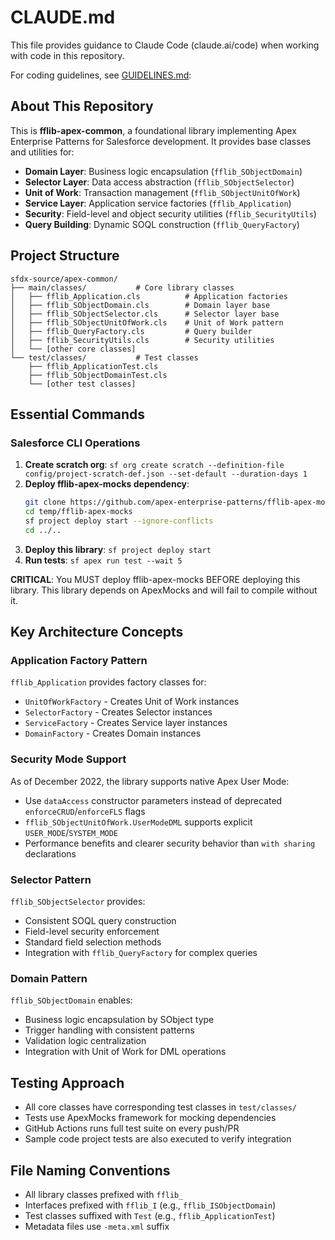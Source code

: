 # CLAUDE.md

This file provides guidance to Claude Code (claude.ai/code) when working with code in this repository.

For coding guidelines, see [GUIDELINES.md](GUIDELINES.md):

## About This Repository

This is **fflib-apex-common**, a foundational library implementing Apex Enterprise Patterns for Salesforce development. It provides base classes and utilities for:

- **Domain Layer**: Business logic encapsulation (`fflib_SObjectDomain`)
- **Selector Layer**: Data access abstraction (`fflib_SObjectSelector`)
- **Unit of Work**: Transaction management (`fflib_SObjectUnitOfWork`)
- **Service Layer**: Application service factories (`fflib_Application`)
- **Security**: Field-level and object security utilities (`fflib_SecurityUtils`)
- **Query Building**: Dynamic SOQL construction (`fflib_QueryFactory`)

## Project Structure

```
sfdx-source/apex-common/
├── main/classes/           # Core library classes
│   ├── fflib_Application.cls          # Application factories
│   ├── fflib_SObjectDomain.cls        # Domain layer base
│   ├── fflib_SObjectSelector.cls      # Selector layer base
│   ├── fflib_SObjectUnitOfWork.cls    # Unit of Work pattern
│   ├── fflib_QueryFactory.cls         # Query builder
│   ├── fflib_SecurityUtils.cls        # Security utilities
│   └── [other core classes]
└── test/classes/           # Test classes
    ├── fflib_ApplicationTest.cls
    ├── fflib_SObjectDomainTest.cls
    └── [other test classes]
```

## Essential Commands

### Salesforce CLI Operations

1. **Create scratch org**: `sf org create scratch --definition-file config/project-scratch-def.json --set-default --duration-days 1`
2. **Deploy fflib-apex-mocks dependency**:
   ```bash
   git clone https://github.com/apex-enterprise-patterns/fflib-apex-mocks.git temp/fflib-apex-mocks
   cd temp/fflib-apex-mocks
   sf project deploy start --ignore-conflicts
   cd ../..
   ```
3. **Deploy this library**: `sf project deploy start`
4. **Run tests**: `sf apex run test --wait 5`

**CRITICAL**: You MUST deploy fflib-apex-mocks BEFORE deploying this library. This library depends on ApexMocks and will fail to compile without it.

## Key Architecture Concepts

### Application Factory Pattern

`fflib_Application` provides factory classes for:

- `UnitOfWorkFactory` - Creates Unit of Work instances
- `SelectorFactory` - Creates Selector instances
- `ServiceFactory` - Creates Service layer instances
- `DomainFactory` - Creates Domain instances

### Security Mode Support

As of December 2022, the library supports native Apex User Mode:

- Use `dataAccess` constructor parameters instead of deprecated `enforceCRUD`/`enforceFLS` flags
- `fflib_SObjectUnitOfWork.UserModeDML` supports explicit `USER_MODE`/`SYSTEM_MODE`
- Performance benefits and clearer security behavior than `with sharing` declarations

### Selector Pattern

`fflib_SObjectSelector` provides:

- Consistent SOQL query construction
- Field-level security enforcement
- Standard field selection methods
- Integration with `fflib_QueryFactory` for complex queries

### Domain Pattern

`fflib_SObjectDomain` enables:

- Business logic encapsulation by SObject type
- Trigger handling with consistent patterns
- Validation logic centralization
- Integration with Unit of Work for DML operations

## Testing Approach

- All core classes have corresponding test classes in `test/classes/`
- Tests use ApexMocks framework for mocking dependencies
- GitHub Actions runs full test suite on every push/PR
- Sample code project tests are also executed to verify integration

## File Naming Conventions

- All library classes prefixed with `fflib_`
- Interfaces prefixed with `fflib_I` (e.g., `fflib_ISObjectDomain`)
- Test classes suffixed with `Test` (e.g., `fflib_ApplicationTest`)
- Metadata files use `-meta.xml` suffix
